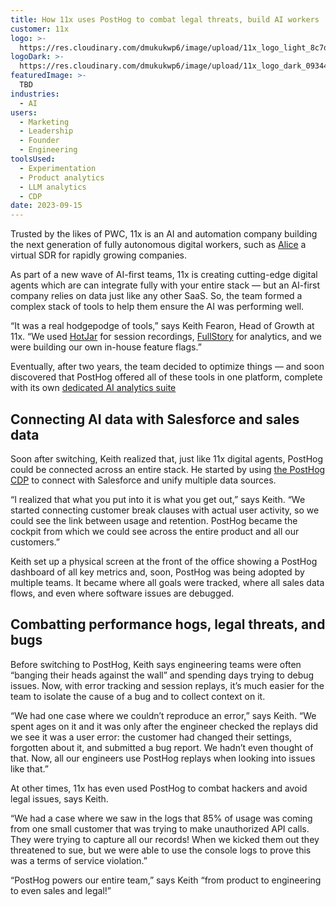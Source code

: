 ```yaml
---
title: How 11x uses PostHog to combat legal threats, build AI workers 
customer: 11x
logo: >-
  https://res.cloudinary.com/dmukukwp6/image/upload/11x_logo_light_8c7d326edb.png
logoDark: >-
  https://res.cloudinary.com/dmukukwp6/image/upload/11x_logo_dark_0934407584.png
featuredImage: >-
  TBD
industries:
  - AI
users:
  - Marketing
  - Leadership
  - Founder
  - Engineering
toolsUsed:
  - Experimentation
  - Product analytics
  - LLM analytics
  - CDP
date: 2023-09-15
---
```


Trusted by the likes of PWC, 11x is an AI and automation company building the next generation of fully autonomous digital workers, such as [Alice](https://www.11x.ai/worker/alice) a virtual SDR for rapidly growing companies.

As part of a new wave of AI-first teams, 11x is creating cutting-edge digital agents which are can integrate fully with your entire stack  — but an AI-first company relies on data just like any other SaaS. So, the team formed a complex stack of tools to help them ensure the AI was performing well. 

“It was a real hodgepodge of tools,” says Keith Fearon, Head of Growth at 11x. “We used [HotJar](/blog/posthog-vs-hotjar) for session recordings, [FullStory](/blog/posthog-vs-fullstory) for analytics, and we were building our own in-house feature flags.”

Eventually, after two years, the team decided to optimize things — and soon discovered that PostHog offered all of these tools in one platform, complete with its own [dedicated AI analytics suite](/docs/ai-engineering)

## Connecting AI data with Salesforce and sales data

Soon after switching, Keith realized that, just like 11x digital agents, PostHog could be connected across an entire stack. He started by using [the PostHog CDP](/cdp) to connect with Salesforce and unify multiple data sources. 

“I realized that what you put into it is what you get out,” says Keith. “We started connecting customer break clauses with actual user activity, so we could see the link between usage and retention. PostHog became the cockpit from which we could see across the entire product and all our customers.”

Keith set up a physical screen at the front of the office showing a PostHog dashboard of all key metrics and, soon, PostHog was being adopted by multiple teams. It became where all goals were tracked, where all sales data flows, and even where software issues are debugged. 

<BorderWrapper>
<Quote
    imageSource="/images/customers/keith.jpg"
    size="md"
    name="Keith Fearon"
    title="Head of Growth at 11x"
    quote={`“I’ve introduced PostHog to so many parts of our workflow and it's become known as the ten-in-one product thing that helps us get so much done. It really does have it all.”`}
/>
</BorderWrapper>

## Combatting performance hogs, legal threats, and bugs

Before switching to PostHog, Keith says engineering teams were often “banging their heads against the wall” and spending days trying to debug issues. Now, with error tracking and session replays, it’s much easier for the team to isolate the cause of a bug and to collect context on it. 

“We had one case where we couldn’t reproduce an error,” says Keith. “We spent ages on it and it was only after the engineer checked the replays did we see it was a user error: the customer had changed their settings, forgotten about it, and submitted a bug report. We hadn’t even thought of that. Now, all our engineers use PostHog replays when looking into issues like that.”

At other times, 11x has even used PostHog to combat hackers and avoid legal issues, says Keith. 

“We had a case where we saw in the logs that 85% of usage was coming from one small customer that was trying to make unauthorized API calls. They were trying to capture all our records! When we kicked them out they threatened to sue, but we were able to use the console logs to prove this was a terms of service violation.”

“PostHog powers our entire team,” says Keith “from product to engineering to even sales and legal!”
